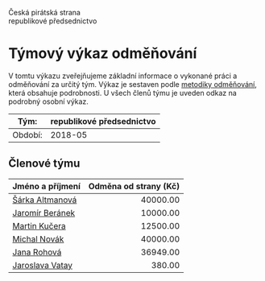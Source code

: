 Česká pirátská strana  
republikové předsednictvo

Týmový výkaz odměňování
===========================

V tomtu výkazu zveřejňujeme základní informace o vykonané práci a odměňování
za určitý tým. Výkaz je sestaven podle [metodiky odměňování][metodika],
která obsahuje podrobnosti. U všech členů týmu je uveden odkaz na podrobný osobní výkaz.

Tým:                     | republikové předsednictvo
-----------------------  | --------------------
Období:                  | 2018-05

Členové týmu
--------------

| Jméno a příjmení                    |   Odměna od strany (Kč) |
|:------------------------------------|------------------------:|
| [Šárka Altmanová](sarka-altmanova/) |                40000.00 |
| [Jaromír Beránek](jaromir-beranek/) |                10000.00 |
| [Martin Kučera](martin-kucera/)     |                12500.00 |
| [Michal Novák](michal-novak/)       |                40000.00 |
| [Jana Rohová](jana-rohova/)         |                36949.00 |
| [Jaroslava Vatay](jaroslava-vatay/) |                  380.00 |


[metodika]: https://redmine.pirati.cz/projects/po/wiki/Odmenovani
